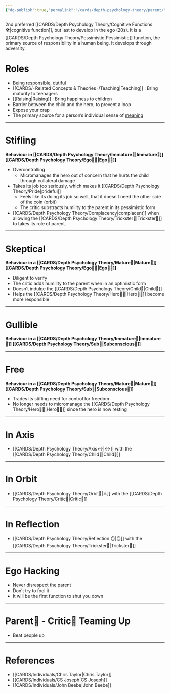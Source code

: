 ```yaml
---
{"dg-publish":true,"permalink":"/cards/depth-psychology-theory/parent/","created":"2022-12-27T21:12:34.561+01:00","updated":"2023-05-24T13:40:01.102+02:00"}
---
```


2nd preferred [[CARDS/Depth Psychology Theory/Cognitive Functions🛠️\|cognitive function]], but last to develop in the ego (20s). 
It is a [[CARDS/Depth Psychology Theory/Pessimistic\|Pessimistic]] function, the primary source of responsibility in a human being. It develops through adversity. 

# Roles 
- Being responsible, dutiful 
- [[CARDS/· Related Concepts & Theories ·/Teaching\|Teaching]] : Bring maturity to teenagers 
- [[Raising\|Raising]] : Bring happiness to children 
- Barrier between the child and the hero, to prevent a loop 
- Expose your crap 
- The primary source for a person’s individual sense of [meaning](https://csjoseph.life/the-source-of-meaning-for-the-16-types/)
---
# Stifling 
**Behaviour in [[CARDS/Depth Psychology Theory/Immature🐇\|Immature🐇]] [[CARDS/Depth Psychology Theory/Ego🙋‍♂️\|Ego🙋‍♂️]]** 
- Overcontrolling
	- Micromanages the hero out of concern that he hurts the child through collateral damage
- Takes its job too seriously, which makes it [[CARDS/Depth Psychology Theory/Pride\|prideful]] 
	- Feels like its doing its job so well, that it doesn’t need the other side of the coin (orbit) 
	- The critic substracts humility to the parent in its pessimistic form
- [[CARDS/Depth Psychology Theory/Complacency\|complacent]] when allowing the [[CARDS/Depth Psychology Theory/Trickster🤡\|Trickster🤡]] to takes its role of parent. 
---
# Skeptical 
**Behaviour in a [[CARDS/Depth Psychology Theory/Mature🐢\|Mature🐢]] [[CARDS/Depth Psychology Theory/Ego🙋‍♂️\|Ego🙋‍♂️]]** 
- Diligent to verify 
- The critic adds humility to the parent when in an optimistic form 
- Doesn’t indulge the [[CARDS/Depth Psychology Theory/Child👼\|Child👼]] 
- Helps the [[CARDS/Depth Psychology Theory/Hero🦸‍♂️\|Hero🦸‍♂️]] become more responsible 
---
# Gullible 
**Behaviour in a [[CARDS/Depth Psychology Theory/Immature🐇\|Immature🐇]] [[CARDS/Depth Psychology Theory/Sub🤸\|Subconscious🤸]]** 

---
# Free 
**Behaviour in a [[CARDS/Depth Psychology Theory/Mature🐢\|Mature🐢]] [[CARDS/Depth Psychology Theory/Sub🤸\|Subconscious🤸]]** 
- Trades its stifling need for control for freedom 
- No longer needs to micromanage the [[CARDS/Depth Psychology Theory/Hero🦸‍♂️\|Hero🦸‍♂️]] since the hero is now resting 
---
# In Axis 
- [[CARDS/Depth Psychology Theory/Axis↔️\|↔️]] with the [[CARDS/Depth Psychology Theory/Child👼\|Child👼]] 
---
# In Orbit 
- [[CARDS/Depth Psychology Theory/Orbit🔄\|⚛️]] with the [[CARDS/Depth Psychology Theory/Critic🤔\|Critic🤔]] 
---
# In Reflection 
- [[CARDS/Depth Psychology Theory/Reflection 🪞\|🪞]] with the [[CARDS/Depth Psychology Theory/Trickster🤡\|Trickster🤡]] 
---
# Ego Hacking 
- Never disrespect the parent 
- Don’t try to fool it 
- It will be the first function to shut you down
---
# Parent🤨 - Critic🤔 Teaming Up 
- Beat people up 
---
# References 
- [[CARDS/Individuals/Chris Taylor\|Chris Taylor]]
- [[CARDS/Individuals/CS Joseph\|CS Joseph]] 
- [[CARDS/Individuals/John Beebe\|John Beebe]] 


[^1]: [[SOURCES/Type Theory by CSJ/What Are The Four Sides of the Mind by CS Joseph\|What Are The Four Sides of the Mind by CS Joseph]]